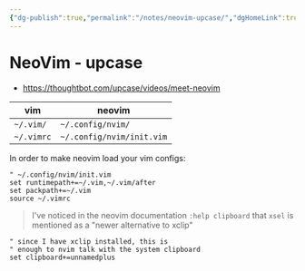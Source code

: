 ```yaml
---
{"dg-publish":true,"permalink":"/notes/neovim-upcase/","dgHomeLink":true,"dgPassFrontmatter":false,"dgShowBacklinks":true,"dgShowLocalGraph":false}
---
```


# NeoVim - upcase

- <https://thoughtbot.com/upcase/videos/meet-neovim>

| vim        | neovim                    |
| ---------- | ------------------------- |
| `~/.vim/`  | `~/.config/nvim/`         |
| `~/.vimrc` | `~/.config/nvim/init.vim` |

In order to make neovim load your vim configs:
```vim
" ~/.config/nvim/init.vim
set runtimepath+=~/.vim,~/.vim/after
set packpath+=~/.vim
source ~/.vimrc
```

> I've noticed in the neovim documentation `:help clipboard` that `xsel` is mentioned as a "newer alternative to xclip"

```vim
" since I have xclip installed, this is
" enough to nvim talk with the system clipboard
set clipboard+=unnamedplus
```